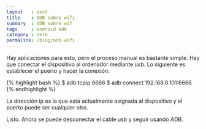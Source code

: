 ```yaml
---
layout   : post
title    : ADB sobre wifi
summary  : ADB sobre wif
tags     : android adb
category : note
permalink: /blog/adb-wifi
---
```


Hay aplicaciones para esto, pero el proceso manual es
bastante simple.
Hay que conectar el dispositivo al ordenador mediante usb.
Lo siguiente es establecer el puerto y hacer la conexión:

{% highlight bash %}
$ adb tcpip 6666
$ adb connect 192.168.0.101:6666
{% endhighlight %}

La dirección ip es la que está actualmente asignada al
dispositivo y el puerto puede ser cualquier otro.

Listo. Ahora se puede desconectar el cable usb y seguir
usando ADB.